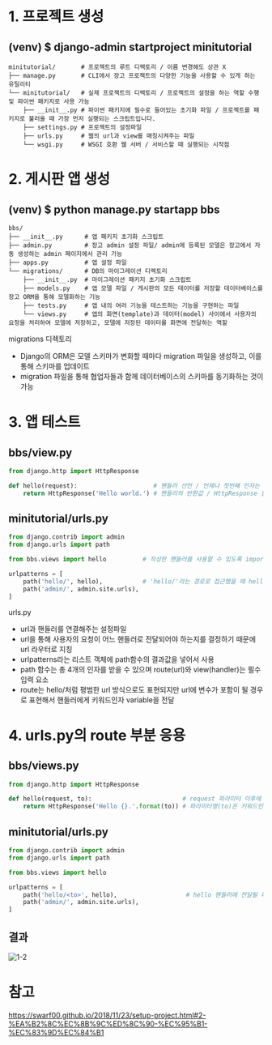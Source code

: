# 1. 프로젝트 생성 
## (venv) $ django-admin startproject minitutorial
~~~
minitutorial/       # 프로젝트의 루트 디렉토리 / 이름 변경해도 상관 X
├── manage.py       # CLI에서 장고 프로젝트의 다양한 기능을 사용할 수 있게 하는 유틸리티
└── minitutorial/   # 실제 프로젝트의 디렉토리 / 프로젝트의 설정을 하는 역할 수행 및 파이썬 패키지로 사용 가능
    ├── __init__.py # 파이썬 패키지에 필수로 들어있는 초기화 파일 / 프로젝트를 패키지로 불러올 때 가장 먼저 실행되는 스크립트입니다.
    ├── settings.py # 프로젝트의 설정파일
    ├── urls.py     # 웹의 url과 view를 매칭시켜주는 파일
    └── wsgi.py     # WSGI 호환 웹 서버 / 서비스할 때 실행되는 시작점
~~~  

# 2. 게시판 앱 생성
## (venv) $ python manage.py startapp bbs
~~~
bbs/
├── __init__.py      # 앱 패키지 초기화 스크립트
├── admin.py         # 장고 admin 설정 파일/ admin에 등록된 모델은 장고에서 자동 생성하는 admin 페이지에서 관리 가능
├── apps.py          # 앱 설정 파일
└── migrations/      # DB의 마이그레이션 디렉토리
    ├── __init__.py  # 마이그레이션 패키지 초기화 스크립트
    ├── models.py    # 앱 모델 파일 / 게시판의 모든 데이터를 저장할 데이터베이스를 장고 ORM을 통해 모델화하는 기능
    ├── tests.py     # 앱 내의 여러 기능을 테스트하는 기능을 구현하는 파일
    └── views.py     # 앱의 화면(template)과 데이터(model) 사이에서 사용자의 요청을 처리하여 모델에 저장하고, 모델에 저장된 데이터를 화면에 전달하는 역할
~~~  
migrations 디렉토리  
- Django의 ORM은 모델 스키마가 변화할 때마다 migration 파일을 생성하고, 이를 통해 스키마를 업데이트  
- migration 파일을 통해 협업자들과 함께 데이터베이스의 스키마를 동기화하는 것이 가능  

# 3. 앱 테스트
## bbs/view.py
~~~python
from django.http import HttpResponse

def hello(request):                     # 핸들러 선언 / 언제나 첫번째 인자는 request 객체
    return HttpResponse('Hello world.') # 핸들러의 반환값 / HttpResponse 함수를 통해 문자열을 반환
~~~
## minitutorial/urls.py
~~~python
from django.contrib import admin
from django.urls import path

from bbs.views import hello          # 작성한 핸들러를 사용할 수 있도록 import

urlpatterns = [
    path('hello/', hello),           # 'hello/'라는 경로로 접근했을 때 hello 핸들러가 호출
    path('admin/', admin.site.urls),
]
~~~
urls.py
- url과 핸들러를 연결해주는 설정파일  
- url을 통해 사용자의 요청이 어느 핸들러로 전달되어야 하는지를 결정하기 때문에 url 라우터로 지칭  
- urlpatterns라는 리스트 객체에 path함수의 결과값을 넣어서 사용  
- path 함수는 총 4개의 인자를 받을 수 있으며 route(url)와 view(handler)는 필수 입력 요소  
- route는 hello/처럼 평범한 url 방식으로도 표현되지만 url에 변수가 포함이 될 경우 <variable> 로 표현해서 핸들러에게 키워드인자 variable을 전달  

# 4. urls.py의 route 부분 응용
## bbs/views.py
~~~python
from django.http import HttpResponse

def hello(request, to):                         # request 파라미터 이후에 url패턴을 통해 전달받을 파라미터를 선언(to)
    return HttpResponse('Hello {}.'.format(to)) # 파라미터명(to)은 키워드인자이므로 url패턴에서 사용된 변수명(to)과 동일
~~~
## minitutorial/urls.py
~~~python
from django.contrib import admin
from django.urls import path

from bbs.views import hello

urlpatterns = [
    path('hello/<to>', hello),                   # hello 핸들러에 전달될 파라미터명과 동일(to)
    path('admin/', admin.site.urls),
]
~~~
## 결과
![1-2](https://user-images.githubusercontent.com/48504392/71462209-efb04980-27f5-11ea-9fb5-e7f8e8438642.png)  

# 참고  
https://swarf00.github.io/2018/11/23/setup-project.html#2-%EA%B2%8C%EC%8B%9C%ED%8C%90-%EC%95%B1-%EC%83%9D%EC%84%B1
